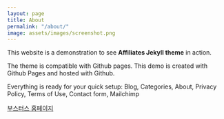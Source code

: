 ```yaml
---
layout: page
title: About
permalink: "/about/"
image: assets/images/screenshot.png
---
```


This website is a demonstration to see **Affiliates Jekyll theme** in action.

The theme is compatible with Github pages. This demo is created with Github Pages and hosted with Github.

Everything is ready for your quick setup: Blog, Categories, About, Privacy Policy, Terms of Use, Contact form, Mailchimp

[부스터스 홈페이지](https://boosters.kr/)
